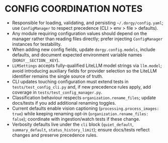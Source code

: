 # CONFIG COORDINATION NOTES

- Responsible for loading, validating, and persisting `~/.dorgy/config.yaml`; use `ConfigManager` to respect precedence (CLI > env > file > defaults).
- Any module requiring configuration values should depend on the manager rather than reading files directly; prefer injecting `ConfigManager` instances for testability.
- When adding new config fields, update `dorgy.config.models`, include defaults, and document expected environment variable names (`DORGY__SECTION__KEY`).
- `LLMSettings` accepts fully-qualified LiteLLM model strings via `llm.model`; avoid introducing auxiliary fields for provider selection so the LiteLLM identifier remains the single source of truth.
- CLI updates touching configuration must extend tests in `tests/test_config_cli.py` and, if new precedence rules apply, add coverage in `tests/test_config_manager.py`.
- Classification behaviour respects `organization.rename_files`; update docs/tests if you add additional renaming toggles.
- Current defaults enable vision captioning (`processing.process_images: true`) while keeping renaming opt-in (`organization.rename_files: false`); coordinate with ingestion/watch tests if these change.
- Verbosity defaults live under the `cli` block (`quiet_default`, `summary_default`, `status_history_limit`); ensure docs/tests reflect changes and preserve precedence rules.

